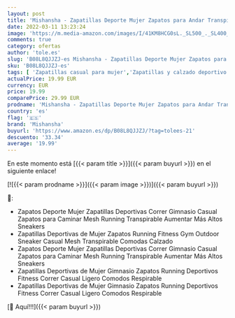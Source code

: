 ```yaml
---
layout: post
title: 'Mishansha - Zapatillas Deporte Mujer Zapatos para Andar Transpirable Mesh Bambas Correr Caminar Calzado Trabajo Pink C  Gr.38 EU'
date: 2022-03-11 13:23:24
image: 'https://m.media-amazon.com/images/I/41KM8HCG0sL._SL500_._SL400_.jpg'
comments: true
category: ofertas
author: 'tole.es'
slug: 'B08L8QJJZJ-es Mishansha - Zapatillas Deporte Mujer Zapatos para Andar...'
sku: 'B08L8QJJZJ-es'
tags: [ 'Zapatillas casual para mujer','Zapatillas y calzado deportivo para mujer','Zapatos','Zapatos para mujer','Zapatos y complementos','mishansha','zapatos', ]
actualPrice: 19.99 EUR
currency: EUR
price: 19.99
comparePrice: 29.99 EUR
prodname: 'Mishansha - Zapatillas Deporte Mujer Zapatos para Andar Transpirable Mesh Bambas Correr Caminar Calzado Trabajo Pink C  Gr.38 EU'
country: 'es'
flag: '🇪🇸'
brand: 'Mishansha'
buyurl: 'https://www.amazon.es/dp/B08L8QJJZJ/?tag=tolees-21'
descuento: '33.34'
average: '19.99'
---
```


En este momento está [{{< param title >}}]({{< param buyurl >}}) en el siguiente enlace!

[![{{< param prodname >}}]({{< param image >}})]({{< param buyurl >}})

🔎:

- Zapatos Deporte Mujer Zapatillas Deportivas Correr Gimnasio Casual Zapatos para Caminar Mesh Running Transpirable Aumentar Más Altos Sneakers
- Zapatillas Deportivas de Mujer Zapatos Running Fitness Gym Outdoor Sneaker Casual Mesh Transpirable Comodas Calzado
- Zapatos Deporte Mujer Zapatillas Deportivas Correr Gimnasio Casual Zapatos para Caminar Mesh Running Transpirable Aumentar Más Altos Sneakers
- Zapatillas Deportivas de Mujer Gimnasio Zapatos Running Deportivos Fitness Correr Casual Ligero Comodos Respirable
- Zapatillas Deportivas de Mujer Gimnasio Zapatos Running Deportivos Fitness Correr Casual Ligero Comodos Respirable

[🛒 Aquí!!!]({{< param buyurl >}})
